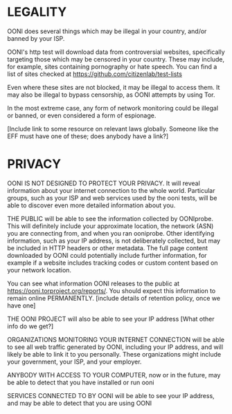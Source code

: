 # LEGALITY

OONI does several things which may be illegal in your country, and/or
banned by your ISP.

OONI's http test will download data from controversial websites,
specifically targeting those which may be censored in your country.
These may include, for example, sites containing pornography or hate
speech. You can find a list of sites checked at
https://github.com/citizenlab/test-lists

Even where these sites are not blocked, it may be illegal to access
them. It may also be illegal to bypass censorship, as OONI attempts by
using Tor.

In the most extreme case, any form of network monitoring could be
illegal or banned, or even considered a form of espionage.

[Include link to some resource on relevant laws globally. Someone like
the EFF must have one of these; does anybody have a link?]

# PRIVACY

OONI IS NOT DESIGNED TO PROTECT YOUR PRIVACY. It will reveal information
about your internet connection to the whole world. Particular groups,
such as your ISP and web services used by the ooni tests, will be able
to discover even more detailed information about you.

THE PUBLIC will be able to see the information collected by OONIprobe.
This will definitely include your approximate location, the network
(ASN) you are connecting from, and when you ran ooniprobe. Other
identifying information, such as your IP address, is not deliberately
collected, but may be included in HTTP headers or other metadata. The
full page content downloaded by OONI could potentially include further
information, for example if a website includes tracking codes or custom
content based on your network location.

You can see what information OONI releases to the public at
https://ooni.torproject.org/reports/. You should expect this information
to remain online PERMANENTLY. [include details of retention policy, once
we have one]

THE OONI PROJECT will also be able to see your IP address [What other
info do we get?]

ORGANIZATIONS MONITORING YOUR INTERNET CONNECTION will be able to see
all web traffic generated by OONI, including your IP address, and will
likely be able to link it to you personally. These organizations might
include your government, your ISP, and your employer.

ANYBODY WITH ACCESS TO YOUR COMPUTER, now or in the future, may be able
to detect that you have installed or run ooni

SERVICES CONNECTED TO BY OONI will be able to see your IP address, and
may be able to detect that you are using OONI
